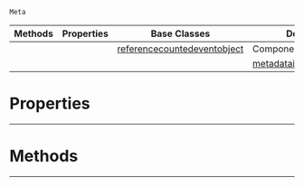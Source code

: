  `Meta`

|Methods|Properties|Base Classes|Derived Classes|
|---|---|---|---|
| | |[referencecountedeventobject](https://plasmaengine.github.io/PlasmaDocs/Plasma1/C++/code_reference/class_reference/referencecountedeventobject.markdown)|ComponentMetaDataInheritance|
| | | |[metadatainheritanceroot](https://plasmaengine.github.io/PlasmaDocs/Plasma1/C++/code_reference/class_reference/metadatainheritanceroot.markdown)|


 #  Properties


---  
 #  Methods


---  
 

 